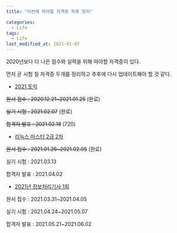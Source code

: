 ```yaml
---
title: "이번에 따야할 자격증 목록 정리"

categories:
  - Life
tags: 
  - Life
last_modified_at: 2021-01-07
---
```

2020년보다 더 나은 점수와 실력을 위해 따야할 자격증이 있다.

먼저 곧 시험 칠 자격증 두개를 정리하고 추후에 다시 업데이트해야 할 것 같다.

* [2021 토익](https://exam.toeic.co.kr/)

~~원서 접수 : 2020.12.21~2021.01.25~~ (완료)

~~실기 시험 : 2021.02.07~~ (완료)

~~합격자 발표 : 2021.02.18~~ (720)

* [리눅스 마스터 2급 2차](https://www.ihd.or.kr/guidecert1.do)

~~원서 접수 : 2021.01.26~2021.02.05~~ (완료)

실기 시험 : 2021.03.13

합격자 발표 : 2021.04.02

* [2021년 정보처리기사 1회](http://www.q-net.or.kr/crf021.do?id=crf02101&gSite=Q&gId=&scheType=01)

원서 접수 : 2021.03.31~2021.04.05

실기 시험 : 2021.04.24~2021.05.07

합격자 발표 : 2021.05.21~2021.06.02
